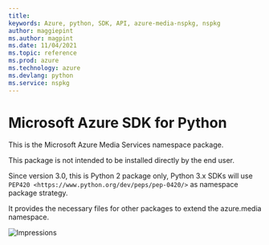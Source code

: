 ```yaml
---
title: 
keywords: Azure, python, SDK, API, azure-media-nspkg, nspkg
author: maggiepint
ms.author: magpint
ms.date: 11/04/2021
ms.topic: reference
ms.prod: azure
ms.technology: azure
ms.devlang: python
ms.service: nspkg
---
```


# Microsoft Azure SDK for Python

This is the Microsoft Azure Media Services namespace package.

This package is not intended to be installed directly by the end user.

Since version 3.0, this is Python 2 package only, Python 3.x SDKs will use `PEP420 <https://www.python.org/dev/peps/pep-0420/>` as namespace package strategy.

It provides the necessary files for other packages to extend the azure.media namespace.


![Impressions](https://azure-sdk-impressions.azurewebsites.net/api/impressions/azure-sdk-for-python%2Fsdk%2Fmedia%2Fazure-media-nspkg%2FREADME.png)


